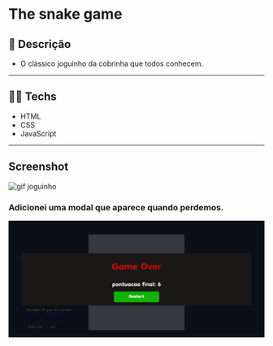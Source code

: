 # The snake game

## 📝 Descrição 
- O clássico joguinho da cobrinha que todos conhecem.

---

## 👩‍💻 Techs
- HTML
- CSS
- JavaScript 

---

## Screenshot
![gif joguinho](/img/snakegame.gif)

### Adicionei uma modal que aparece quando perdemos.
![game over](/img/gameover.PNG)
